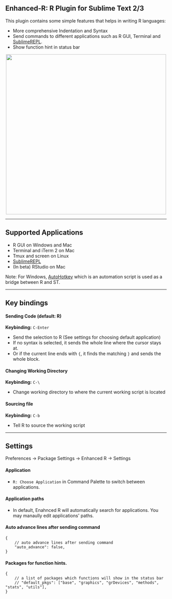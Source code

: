 Enhanced-R: R Plugin for Sublime Text 2/3
------------
This plugin contains some simple features that helps in writing R languages:

* More comprehensive Indentation and Syntax
* Send commands to different applications such as R GUI, Terminal and [SublimeREPL](https://github.com/wuub/SublimeREPL).
* Show function hint in status bar
 
<p align="center">
<img width=500 src="https://github.com/randy3k/Enhanced-R/raw/master/status.png">
</p>

----

Supported Applications
---------------
* R GUI on Windows and Mac
* Terminal and iTerm 2 on Mac
* Tmux and screen on Linux
* [SublimeREPL](https://github.com/wuub/SublimeREPL)
* (In beta) RStudio on Mac

Note: For Windows, [AutoHotkey](http://www.autohotkey.com) which is an automation script is used
as a bridge between R and ST.

----

Key bindings
---------------
#### Sending Code (default: R)
**Keybinding:** `C-Enter`

* Send the selection to R (See settings for choosing default application)
* If no syntax is selected, it sends the whole line where the cursor stays at.
* Or if the current line ends with `{`, it finds the matching `}` and sends the whole block.

#### Changing Working Directory
**Keybinding:** `C-\`

* Change working directory to where the current working script is located

####  Sourcing file
**Keybinding:** `C-b`

* Tell R to source the working script

----

Settings
---------

Preferences -> Package Settings -> Enhanced R -> Settings

#### Application

* ``R: Choose Application`` in Command Palette to switch between applications.

#### Application paths

* In default, Enahnced R will automatically search for applications. You may manaully edit applications' paths.

#### Auto advance lines after sending command
```
{
    // auto advance lines after sending command
    "auto_advance": false,
}    
```
#### Packages for function hints.

```
{
    // a list of packages which functions will show in the status bar
    // "default_pkgs": ["base", "graphics", "grDevices", "methods", "stats", "utils"],
}
```

